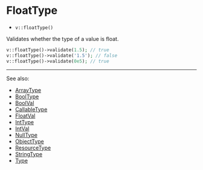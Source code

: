 # FloatType

- `v::floatType()`

Validates whether the type of a value is float.

```php
v::floatType()->validate(1.5); // true
v::floatType()->validate('1.5'); // false
v::floatType()->validate(0e5); // true
```

***
See also:

  * [ArrayType](ArrayType.md)
  * [BoolType](BoolType.md)
  * [BoolVal](BoolVal.md)
  * [CallableType](CallableType.md)
  * [FloatVal](FloatVal.md)
  * [IntType](IntType.md)
  * [IntVal](IntVal.md)
  * [NullType](NullType.md)
  * [ObjectType](ObjectType.md)
  * [ResourceType](ResourceType.md)
  * [StringType](StringType.md)
  * [Type](Type.md)

